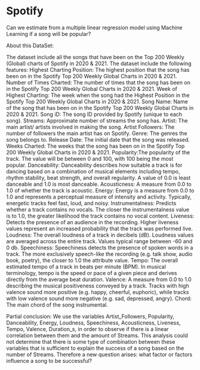 # Spotify
Can we estimate from a multiple linear regression model using Machine Learning if a song will be popular?

About this DataSet:

The dataset include all the songs that have been on the Top 200 Weekly (Global) charts of Spotify in 2020 & 2021. The dataset include the following features:
Highest Charting Position: The highest position that the song has been on in the Spotify Top 200 Weekly Global Charts in 2020 & 2021.
Number of Times Charted: The number of times that the song has been on in the Spotify Top 200 Weekly Global Charts in 2020 & 2021.
Week of Highest Charting: The week when the song had the Highest Position in the Spotify Top 200 Weekly Global Charts in 2020 & 2021.
Song Name: Name of the song that has been on in the Spotify Top 200 Weekly Global Charts in 2020 & 2021.
Song iD: The song ID provided by Spotify (unique to each song).
Streams: Approximate number of streams the song has.
Artist: The main artist/ artists involved in making the song.
Artist Followers: The number of followers the main artist has on Spotify.
Genre: The genres the song belongs to.
Release Date: The initial date that the song was released.
Weeks Charted: The weeks that the song has been on in the Spotify Top 200 Weekly Global Charts in 2020 & 2021.
Popularity:The popularity of the track. The value will be between 0 and 100, with 100 being the most popular.
Danceability: Danceability describes how suitable a track is for dancing based on a combination of musical elements including tempo, rhythm stability, beat strength, and overall regularity. A value of 0.0 is least danceable and 1.0 is most danceable.
Acousticness: A measure from 0.0 to 1.0 of whether the track is acoustic.
Energy: Energy is a measure from 0.0 to 1.0 and represents a perceptual measure of intensity and activity. Typically, energetic tracks feel fast, loud, and noisy.
Instrumentalness: Predicts whether a track contains no vocals. The closer the instrumentalness value is to 1.0, the greater likelihood the track contains no vocal content.
Liveness: Detects the presence of an audience in the recording. Higher liveness values represent an increased probability that the track was performed live.
Loudness: The overall loudness of a track in decibels (dB). Loudness values are averaged across the entire track. Values typical range between -60 and 0 db.
Speechiness: Speechiness detects the presence of spoken words in a track. The more exclusively speech-like the recording (e.g. talk show, audio book, poetry), the closer to 1.0 the attribute value.
Tempo: The overall estimated tempo of a track in beats per minute (BPM). In musical terminology, tempo is the speed or pace of a given piece and derives directly from the average beat duration.
Valence: A measure from 0.0 to 1.0 describing the musical positiveness conveyed by a track. Tracks with high valence sound more positive (e.g. happy, cheerful, euphoric), while tracks with low valence sound more negative (e.g. sad, depressed, angry).
Chord: The main chord of the song instrumental.

Partial conclusion:
We use the variables Artist_Followers, Popularity, Danceability, Energy, Loudness, Speechiness, Acousticness, Liveness, Tempo, Valence, Duration_s, in order to observe if there is a linear correlation between them and the amount of Streams.
  This analysis could not determine that there is some type of combination between these variables that is sufficient to explain the success of a song based on the number of Streams.
Therefore a new question arises: what factor or factors influence a song to be successful?

